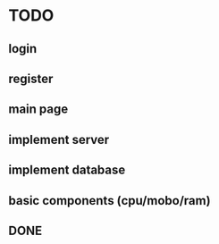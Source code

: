 # TODO

##  login
##  register
##  main page
##  implement server
##  implement database
##  basic components (cpu/mobo/ram)






## DONE